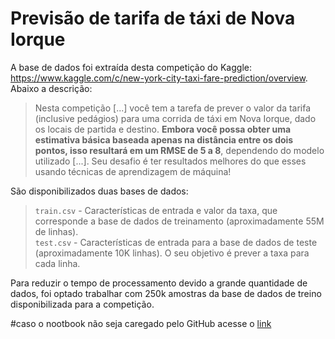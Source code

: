 # Previsão de tarifa de táxi de Nova Iorque

A base de dados foi extraída desta competição do Kaggle: https://www.kaggle.com/c/new-york-city-taxi-fare-prediction/overview. Abaixo a descrição:

> Nesta competição [...] você tem a tarefa de prever o valor da tarifa (inclusive pedágios) para uma corrida de táxi em Nova Iorque, dado os locais de partida e destino. **Embora você possa obter uma estimativa básica baseada apenas na distância entre os dois pontos, isso resultará em um RMSE de 5 a 8**, dependendo do modelo utilizado [...]. Seu desafio é ter resultados melhores do que esses usando técnicas de aprendizagem de máquina!

São disponibilizados duas bases de dados:

>`train.csv` - Características de entrada e valor da taxa, que corresponde a base de dados de treinamento (aproximadamente 55M de linhas).<br>
>`test.csv` - Características de entrada para a base de dados de teste (aproximadamente 10K linhas). O seu objetivo é prever a taxa para cada linha.

Para reduzir o tempo de processamento devido a grande quantidade de dados, foi optado trabalhar com 250k amostras da base de dados de treino disponibilizada para a competição.

#caso o nootbook não seja caregado pelo GitHub acesse o [link](https://nbviewer.org/github/ernestojr-7/kaggle_tarifa_taxi/blob/main/Previsao_Tarifa_de_Taxi_de_Nova_Iorque.ipynb)
